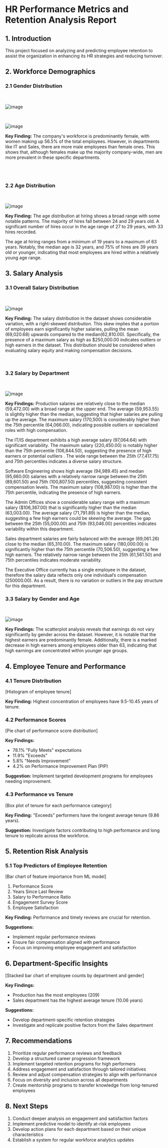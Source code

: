 # HR Performance Metrics and Retention Analysis Report

## 1. Introduction
This project focused on analyzing and predicting employee retention to assist the organization in enhancing its HR strategies and reducing turnover.
## 2. Workforce Demographics

### 2.1 Gender Distribution
<br>

![image](https://github.com/user-attachments/assets/dc317cf4-f4b0-424d-bd08-193193ea3f87)

<br>

![image](https://github.com/user-attachments/assets/a3c0155b-14fc-4bfc-90e9-8205aacc4839)
<br>

**Key Finding:** 
The company's workforce is predominantly female, with women making up 56.5% of the total employees. However, in departments like IT and Sales, there are more male employees than female ones. This shows that, although females make up the majority company-wide, men are more prevalent in these specific departments.

<br>
<br>

### 2.2 Age Distribution
<br>


![image](https://github.com/user-attachments/assets/39d4eaac-8f2a-4ab4-a5f1-80632a9ea5ed)


**Key Finding:** 
The age distribution at hiring shows a broad range with some notable patterns. The majority of hires fall between 24 and 29 years old. A significant number of hires occur in the age range of 27 to 29 years, with 33 hires recorded.

The age at hiring ranges from a minimum of 19 years to a maximum of 63 years. Notably, the median age is 32 years, and 75% of hires are 39 years old or younger, indicating that most employees are hired within a relatively young age range.



## 3. Salary Analysis

### 3.1 Overall Salary Distribution
<br>

![image](https://github.com/user-attachments/assets/963495cd-35bc-4cce-aa99-3606a8b877bf)


**Key Finding:** 
The salary distribution in the dataset shows considerable variation, with a right-skewed distribution. This skew implies that a portion of employees earn significantly higher salaries, pulling the mean (69,020.68) upwards compared to the median(62,810.00). Specifically, the presence of a maximum salary as high as $250,000.00 indicates outliers or high earners in the dataset. This distribution should be considered when evaluating salary equity and making compensation decisions.

<br>

### 3.2 Salary by Department

<br>

![image](https://github.com/user-attachments/assets/21883e2b-0a11-4188-b85f-d3b2fc8f9c22)


**Key Findings:** 
Production salaries are relatively close to the median (59,472.00) with a broad range at the upper end. The average (59,953.55) is slightly higher than the median, suggesting that higher salaries are pulling up the average. The maximum salary (170,500) is considerably higher than the 75th percentile (64,066.00), indicating possible outliers or specialized roles with high compensation.

The IT/IS department exhibits a high average salary (97,064.64) with significant variability. The maximum salary (220,450.00) is notably higher than the 75th percentile (106,844.50), suggesting the presence of high earners or potential outliers . The wide range between the 25th (77,417.75) and 75th percentiles indicates a diverse salary structure.

Software Engineering shows high average (94,989.45) and median (95,660.00) salaries with a relatively narrow range between the 25th (89,601.50) and 75th (100,807.50) percentiles, suggesting consistent compensation levels. The maximum salary (108,987.00) is higher than the 75th percentile, indicating the presence of high earners.

The Admin Offices show a considerable salary range with a maximum salary ($106,367.00) that is significantly higher than the median (63,003.00). The average salary (71,791.89) is higher than the median, suggesting a few high earners could be skewing the average. The gap between the 25th (55,000.00) and 75th (93,046.00) percentiles indicates variability within this department.

Sales department salaries are fairly balanced with the average (69,061.26) close to the median (65,310.00). The maximum salary (180,000.00) is significantly higher than the 75th percentile (70,506.50), suggesting a few high earners. The relatively narrow range between the 25th (61,561.50) and 75th percentiles indicates moderate variability.

The Executive Office currently has a single employee in the dataset, therefore the salary data reflects only one individual’s compensation (250000.00). As a result, there is no variation or outliers in the pay structure for this department.



### 3.3 Salary by Gender and Age
<br> 

![image](https://github.com/user-attachments/assets/17f13ef3-ff5f-4dfb-ba66-46297f208af5)

**Key Findings:** 
The scatterplot analysis reveals that earnings do not vary significantly by gender across the dataset. However, it is notable that the highest earners are predominantly female. Additionally, there is a marked decrease in high earners among employees older than 63, indicating that high earnings are concentrated within younger age groups.


## 4. Employee Tenure and Performance

### 4.1 Tenure Distribution
[Histogram of employee tenure]

**Key Finding:** Highest concentration of employees have 9.5-10.45 years of tenure.

### 4.2 Performance Scores
[Pie chart of performance score distribution]

**Key Findings:**
- 78.1% "Fully Meets" expectations
- 11.9% "Exceeds"
- 5.8% "Needs Improvement"
- 4.2% on Performance Improvement Plan (PIP)

**Suggestion:** Implement targeted development programs for employees needing improvement.

### 4.3 Performance vs Tenure
[Box plot of tenure for each performance category]

**Key Finding:** "Exceeds" performers have the longest average tenure (9.86 years).

**Suggestion:** Investigate factors contributing to high performance and long tenure to replicate across the workforce.

## 5. Retention Risk Analysis

### 5.1 Top Predictors of Employee Retention
[Bar chart of feature importance from ML model]

1. Performance Score
2. Years Since Last Review
3. Salary to Performance Ratio
4. Engagement Survey Score
5. Employee Satisfaction

**Key Finding:** Performance and timely reviews are crucial for retention.

**Suggestions:**
- Implement regular performance reviews
- Ensure fair compensation aligned with performance
- Focus on improving employee engagement and satisfaction

## 6. Department-Specific Insights

[Stacked bar chart of employee counts by department and gender]

**Key Findings:**
- Production has the most employees (209)
- Sales department has the highest average tenure (10.06 years)

**Suggestions:**
- Develop department-specific retention strategies
- Investigate and replicate positive factors from the Sales department

## 7. Recommendations

1. Prioritize regular performance reviews and feedback
2. Develop a structured career progression framework
3. Implement targeted retention programs for high performers
4. Address engagement and satisfaction through tailored initiatives
5. Review and adjust compensation strategies to align with performance
6. Focus on diversity and inclusion across all departments
7. Create mentorship programs to transfer knowledge from long-tenured employees

## 8. Next Steps

1. Conduct deeper analysis on engagement and satisfaction factors
2. Implement predictive model to identify at-risk employees
3. Develop action plans for each department based on their unique characteristics
4. Establish a system for regular workforce analytics updates

